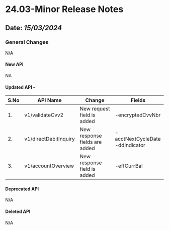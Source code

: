 # 24.03-Minor Release Notes

## Date: *15/03/2024*

### General Changes

N/A

#### New API

NA

#### Updated API -

| S.No | API Name              | Change                         | Fields                               |
|------|-----------------------|--------------------------------|--------------------------------------|
| 1.   | v1/validateCvv2	      | New request field is added     | -encryptedCvvNbr                     |
| 2.   | v1/directDebitInquiry | New response fields are added  | -acctNextCycleDate<br/> -ddIndicator |
| 3.   | v1/accountOverview	   | New response field is added    | -effCurrBal                          |

#### Deprecated API

N/A

#### Deleted API

N/A
